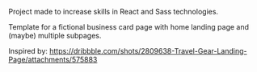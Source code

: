 Project made to increase skills in React and Sass technologies.

Template for a fictional business card page with home landing page and (maybe) multiple subpages.

Inspired by: https://dribbble.com/shots/2809638-Travel-Gear-Landing-Page/attachments/575883
